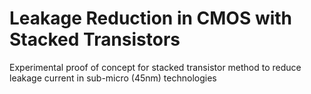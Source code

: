 # Leakage Reduction in CMOS with Stacked Transistors
 Experimental proof of concept for stacked transistor method to reduce leakage current in sub-micro (45nm) technologies 
